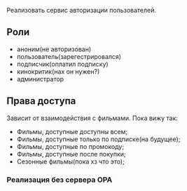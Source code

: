 Реализовать сервис авторизации пользователей.

## Роли
- аноним(не авторизован)
- пользователь(зарегестрировался)
- подписчик(оплатил подписку)
- кинокритик(нах он нужен?)
- администратор
## Права доступа
Зависит от взаимодействия с фильмами. Пока вижу так:
- Фильмы, доступные доступны всем;
- Фильмы, доступные только по подписке(на будущее);
- Фильмы, доступные по промокоду;
- Фильмы, доступные после покупки;
- Сезонные фильмы(пока хз что это);


### Реализация без сервера OPA

